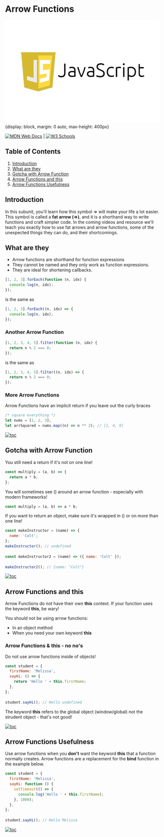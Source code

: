 # Arrow Functions

![javascript](../../../assets/images/javaScript.jpeg){display: block, margin: 0 auto, max-height: 400px}

[![MDN Web Docs](https://img.shields.io/badge/MDN_Web_Docs-black?style=flat&logo=mdnwebdocs&logoColor=white)](https://developer.mozilla.org/en-US/docs/Web/JavaScript) |
[![W3 Schools](https://img.shields.io/badge/W3Schools-6DA55F?style=flat&logo=w3c&logoColor=white)](https://www.w3schools.com/js/default.asp)

## Table of Contents

1. [Introduction](#introduction)
1. [What are they](#what-are-they)
1. [Gotcha with Arrow Function](#gotcha-with-arrow-function)
1. [Arrow Functions and this](#arrow-functions-and-this)
1. [Arrow Functions Usefulness](#arrow-functions-usefulness)

## Introduction

In this subunit, you'll learn how this symbol => will make your life a lot easier. This symbol is called a **fat arrow (=>)**, and it is a shorthand way to write functions and craft simpler code. In the coming videos and resource we'll teach you exactly how to use fat arrows and arrow functions, some of the unexpected things they can do, and their shortcomings.

## What are they

- Arrow functions are shorthand for function expressions
- They cannot be named and they only work as function expressions.
- They are ideal for shortening callbacks.

```javascript
[1, 2, 3].forEach(function (n, idx) {
  console.log(n, idx);
});
```

is the same as

```javascript
[1, 2, 3].forEach((n, idx) => {
  console.log(n, idx);
});
```

### Another Arrow Function

```javascript
[1, 2, 3, 4, 5].fiIter(function (n, idx) {
  return n % 2 === 0;
});
```

is the same as

```javascript
[1, 2, 3, 4, 5].fiIter((n, idx) => {
  return n % 2 === 0;
});
```

### More Arrow Functions

Arrow Functions have an implicit return if you leave out the curly braces

```javascript
/* square everything */
let nums = [1, 2, 3];
let arrSquared = nums.map((n) => n ** 2); // [1, 4, 9]
```

[![toc](https://img.shields.io/badge/back%20to%20top-%E2%86%A9-red)](#table-of-contents)

## Gotcha with Arrow Function

You still need a return if it's not on one line!

```javascript
const multiply = (a, b) => {
  return a * b;
};
```

You will sometimes see () around an arrow function - especially with modern frameworks!

```javascript
const multiply = (a, b) => a * b;
```

If you want to return an object, make sure it's wrapped in () or on more than one line!

```javascript
const makeInstructor = (name) => {
  name: 'Colt';
};
makeInstructor(); // undefined

const makeInstructor2 = (name) => ({ name: 'Colt' });

makeInstructor2(); // {name: "Colt"}
```

[![toc](https://img.shields.io/badge/back%20to%20top-%E2%86%A9-red)](#table-of-contents)

## Arrow Functions and this

Arrow Functions do not have their own **this** context. If your function uses the keyword **this**, be wary!

You should not be using arrow functions:

- In an object method
- When you need your own keyword **this**

### Arrow Functions & this - no no's

Do not use arrow functions inside of objects!

```javascript
const student = {
  firstName: 'Melissa',
  sayHi: () => {
    return 'Hello ' + this.firstName;
  },
};

student.sayHi(); // Hello undefined
```

The keyword **this** refers to the global object (window/global) not the strudent object - that's not good!

[![toc](https://img.shields.io/badge/back%20to%20top-%E2%86%A9-red)](#table-of-contents)

## Arrow Functions Usefulness

Use arrow functions when you **don't** want the keyword **this** that a function normally creates.
Arrow functions are a replacement for the **bind** function in the example below.

```javascript
const student = {
  firstName: 'Melissa',
  sayHi: function () {
    setTimeout(() => {
      console.log('Hello ' + this.firstName);
    }, 1000);
  },
};

student.sayHi(); // Hello Melissa
```

[![toc](https://img.shields.io/badge/back%20to%20top-%E2%86%A9-red)](#table-of-contents)
